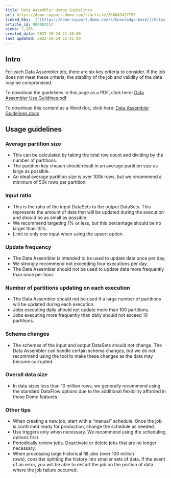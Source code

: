 ```yaml
---
title: Data Assembler Usage Guidelines
url: https://domo-support.domo.com/s/article/360043437753
linked_kbs:  ['[https://domo-support.domo.com/s/knowledge-base/](https://domo-support.domo.com/s/knowledge-base/)', '[https://domo-support.domo.com/s/](https://domo-support.domo.com/s/)', '[https://domo-support.domo.com/s/topic/0TO5w000000ZammGAC](https://domo-support.domo.com/s/topic/0TO5w000000ZammGAC)', '[https://domo-support.domo.com/s/topic/0TO5w000000ZanzGAC](https://domo-support.domo.com/s/topic/0TO5w000000ZanzGAC)', '[https://domo-support.domo.com/s/article/360043437753](https://domo-support.domo.com/s/article/360043437753)', '[https://domo-support.domo.com/s/topic/0TO5w000000ZanzGAC/other-connection-methods](https://domo-support.domo.com/s/topic/0TO5w000000ZanzGAC/other-connection-methods)', '[https://domo-support.domo.com/s/article/360043429933](https://domo-support.domo.com/s/article/360043429933)', '[https://domo-support.domo.com/s/article/360043429953](https://domo-support.domo.com/s/article/360043429953)', '[https://domo-support.domo.com/s/article/360042925494](https://domo-support.domo.com/s/article/360042925494)', '[https://domo-support.domo.com/s/article/360043429913](https://domo-support.domo.com/s/article/360043429913)', '[https://domo-support.domo.com/s/article/4408174643607](https://domo-support.domo.com/s/article/4408174643607)', '[https://domo-support.domo.com/s/login/](https://domo-support.domo.com/s/login/)']
article_id: 000003157
views: 2,265
created_date: 2022-10-24 21:10:00
last updated: 2022-10-24 22:41:00
---
```




Intro
-----


For each Data Assembler job, there are six key criteria to consider. If the job does not meet these criteria, the stability of the job and validity of the data may be compromised.


To download the guidelines in this page as a PDF, click here: [Data Assembler Use Guildines.pdf](https://domosoftware.sharepoint.com/:w:/s/CS-Edu-PublicFiles/ERBO89_2i6pGlbOHTqks8BgBIoFUb64nZLpUudBzPkiybA?e=PrEArK "Data Assembler Use Guildines.pdf")


To download this content as a Word doc, click here: [Data Assembler Guidelines.docx](https://domosoftware.sharepoint.com/:b:/s/CS-Edu-PublicFiles/EZKF17ais5lEo7jum1wiMpUB_jidsg1X0GvDChLwxjggwg?e=vSiDWs "Data Assembler Guidelines.docx")


Usage guidelines
----------------


### Average partition size


* This can be calculated by taking the total row count and dividing by the number of partitions.
* The partition key chosen should result in an average partition size as large as possible.
* An ideal average partition size is over 100k rows, but we recommend a minimum of 50k rows per partition.


### Input ratio


* This is the ratio of the input DataSets to the output DataSets. This represents the amount of data that will be updated during the execution and should be as small as possible.
* We recommend targeting 1% or less, but this percentage should be no larger than 10%.
* Limit to only one input when using the upsert option.


### Update frequency


* The Data Assembler is intended to be used to update data once per day.
* We strongly recommend not exceeding four executions per day.
* The Data Assembler should not be used to update data more frequently than once per hour.


### Number of partitions updating on each execution


* The Data Assembler should not be used if a large number of partitions will be updated during each execution.
* Jobs executing daily should not update more than 100 partitions.
* Jobs executing more frequently than daily should not exceed 10 partitions.


### Schema changes


* The schemas of the input and output DataSets should not change. The Data Assembler can handle certain schema changes, but we do not recommend using the tool to make these changes as the data may become corrupted.


### Overall data size


* In data sizes less than 10 million rows, we generally recommend using the standard DataFlow options due to the additional flexibility afforded in those Domo features.


### Other tips


* When creating a new job, start with a “manual” schedule. Once the job is confirmed ready for production, change the schedule as needed.
* Use triggers only when necessary. We recommend using the scheduling options first.
* Periodically review jobs. Deactivate or delete jobs that are no longer necessary.
* When processing large historical fill jobs (over 100 million rows), consider splitting the history into smaller sets of data. If the event of an error, you will be able to restart the job on the portion of data where the job failure occurred.
